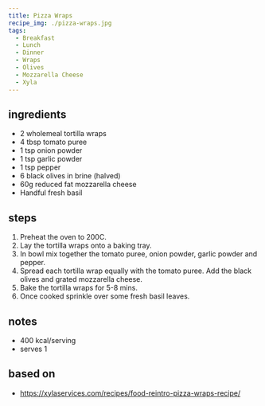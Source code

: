 ```yaml
---
title: Pizza Wraps
recipe_img: ./pizza-wraps.jpg
tags:
  - Breakfast
  - Lunch
  - Dinner
  - Wraps
  - Olives
  - Mozzarella Cheese
  - Xyla
---
```


<!-- markdownlint-disable MD024 -->

## ingredients

- 2 wholemeal tortilla wraps
- 4 tbsp tomato puree
- 1 tsp onion powder
- 1 tsp garlic powder
- 1 tsp pepper
- 6 black olives in brine (halved)
- 60g reduced fat mozzarella cheese
- Handful fresh basil

## steps

1. Preheat the oven to 200C.
2. Lay the tortilla wraps onto a baking tray.
3. In bowl mix together the tomato puree, onion powder, garlic powder and pepper.
4. Spread each tortilla wrap equally with the tomato puree. Add the black olives and grated mozzarella cheese.
5. Bake the tortilla wraps for 5-8 mins.
6. Once cooked sprinkle over some fresh basil leaves.

## notes

- 400 kcal/serving
- serves 1

## based on

- https://xylaservices.com/recipes/food-reintro-pizza-wraps-recipe/
<!-- markdownlint-enable MD024 -->
